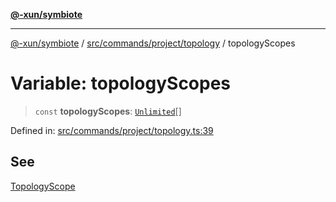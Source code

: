 [**@-xun/symbiote**](../../../../../README.md)

***

[@-xun/symbiote](../../../../../README.md) / [src/commands/project/topology](../README.md) / topologyScopes

# Variable: topologyScopes

> `const` **topologyScopes**: [`Unlimited`](../../../../configure/enumerations/UnlimitedGlobalScope.md#unlimited)[]

Defined in: [src/commands/project/topology.ts:39](https://github.com/Xunnamius/symbiote/blob/0855f0d5d62e664369271e18eb03d2b348113c71/src/commands/project/topology.ts#L39)

## See

[TopologyScope](../../../../configure/enumerations/UnlimitedGlobalScope.md)

